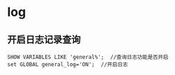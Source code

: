 # log

## 开启日志记录查询

```
SHOW VARIABLES LIKE 'general%';  //查询日志功能是否开启
set GLOBAL general_log='ON';  //开启日志
```

